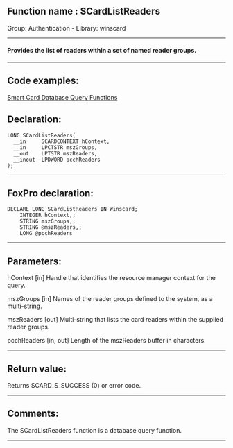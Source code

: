 
## Function name : SCardListReaders
Group: Authentication - Library: winscard    
***  


#### Provides the list of readers within a set of named reader groups.
***  


## Code examples:
[Smart Card Database Query Functions](../../samples/sample_539.md)  

## Declaration:
```foxpro  
LONG SCardListReaders(
  __in     SCARDCONTEXT hContext,
  __in     LPCTSTR mszGroups,
  __out    LPTSTR mszReaders,
  __inout  LPDWORD pcchReaders
);  
```  
***  


## FoxPro declaration:
```foxpro  
DECLARE LONG SCardListReaders IN Winscard;
	INTEGER hContext,;
	STRING mszGroups,;
	STRING @mszReaders,;
	LONG @pcchReaders  
```  
***  


## Parameters:
hContext [in]
Handle that identifies the resource manager context for the query.

mszGroups [in]
Names of the reader groups defined to the system, as a multi-string.

mszReaders [out]
Multi-string that lists the card readers within the supplied reader groups.

pcchReaders [in, out]
Length of the mszReaders buffer in characters.  
***  


## Return value:
Returns SCARD_S_SUCCESS (0) or error code.  
***  


## Comments:
The SCardListReaders function is a database query function.  
  
***  

